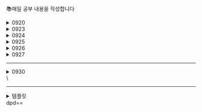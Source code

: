 📚매일 공부 내용을 작성합니다

<details>
<summary>0920</summary>
<div markdown="1">

웹브라우저는 어떤 파일을 읽어낼 수 있을까? 대표적으로 HTML
내부 스크립트 js 혹은 외부 js 가져와서 쓸 수 있음
**defer, async 옵션**
: 자스 실행할때 스크립트 실행 시점 조절
[참고](https://ko.javascript.info/script-async-defer)
defer: html 파싱과정에서 다운로드도 실행도 병렬로 수행

함수의 본질: 코드를 일괄적으로 실행시키는 것

내 작업공간이 루트폴더가 되도록
새폴더 생성 후 cd

```
npm init -y
npm install typescript -D (루트폴더에만)
npm install -D ts-node (루트폴더에만)
npx tsc -v
npx ts-node -v
```

view -> command Pallete -> 맨 아래 code runner 추가

```
# setting
# code-runner.excutorMap 추가
"code-runner.clearPreviousOutput": true,
"code-runner.executorMap": {
  "typescript": "node_modules/.bin/ts-node"
},
```

npx tsc -init

Symbol 타입 첨봄 ㅁㅊ
자스는 함수도 객체로 취급한다. 일급객체 검색 ㄱ
안녕

</div>
</details>

<details>
<summary>0923</summary>
<div markdown="2">

[엔피엠 트렌드](https://npmtrends.com)

리액트에서 클래스를 사용하지 않게된 계기
[확인](https://ko.legacy.reactjs.org/docs/hooks-intro-html#motivation)

가상 DOM이 실제 DOM보다 무조건적으로 빠른 것은 아니다
리액트는 실제 DOM을 기반으로 가상 DOM을 2개 만들고, 뭔가 업데이트가 생기면 업데이트 전/후 가상 DOM을 비교하면서 변경된 부분을 찾게 되는데요, 이 과정이 바로 Diffing(디핑)입니다.

```
업데이트 전
<div>
	<p>안녕하세요</p>
</div>

업데이트 후
<div>
	<p>안녕히계세요!</p>
</div>
```

상태가 변경될수 있는 동적인 콘텐츠보다 정적인 콘텐츠가 더 많다면, 특정 상황에서는 가상 DOM에서 Diffing을 진행하는 과정이 비효율적이고 느리다고 볼 수 있을 것 같습니다.
다만 그렇다고 해도 일반적인 경우에는 가상 DOM이 충분히 빠르기 때문에 굳이 이러한 이유로 가상 DOM을 사용하는 리액트를 기피해야 할 이유는 전혀 없다고 생각합니다

</div>
</details>

<details>
<summary>0924</summary>
<div markdown="3">

html+css 공부 필수다 꼭 해라 예..
프레임워크와 라이브러리의 차이: 개발자의 자유도 유무

```
npm create vite@latest (.)
cd 플젝명
```

[테일윈드 설치법](https://tailwindcss.com/docs/guides/vite)

npm: node package manager설치
npx: node package excute 실행

깃은 SSH로 쓰세용.. 넵
https://algoroot.tistory.com/16

```
로컬에 확인된 내용
git config --list
로컬명에 지정하기
git config --local user.name
git config --local user.email
```

나만의 스타터팩을 만들어서 활용하면 좋다!!

tailwindCss extension intelliSense어쩌구 깔면 편함

```
"css.lint.unknownAtRules": "ignore", // 추가 or 업데이트
```

모바일에서 호버 뻬기(잘 안되고 느려지니..)

```
/** @type {import('tailwindcss').Config} */
module.exports = {
  future: {
    hoverOnlyWhenSupported: true,
  },
}
```

링크든 뭐든 적용하면 그만~!
링크태그가 더 퍼포먼스가 좋음
input, url 불러오는건 CSS에서 파싱이 됨

리액트는 깊이우선탐색(DFS)으로 렌더링됨
콘솔 두번찍히는데 컴포넌트에 오류있는지 확인하려고 pre렌더링 후 보여줌
개발모드에서 찍히는데 strict모드 해제하면 해결되긴 함 크게 신경안써도됨

이벤트 객체 타입추론하는법

```
const onClick = (event: any) => {
    console.log(event);
  };

      <button
        onClick={(event) => onClick(event)}
```

우선 애니로 박고, 인라인 함수 만들어서 마우스 올려보면 객체값 나옴
'React.MouseEvent<HTMLButtonElement, MouseEvent>' 이런식으로

SPA의 특징 알아둘 것
type 빼놓는 파일 확장자가 ~.d.ts 이면 import 안해도 자동으로 인식함

```
export default function App() {
  const printHello = (name: string) => {
    alert("Hello, " + name);
  };
  return (
    <div>
      <h1>app component</h1>
      // 매개변수의 여부에 따라 달라짐
      1. 이벤트핸들러
      <button onClick={printHello}>click</button>
      2. 함수 호출
      <button onClick={() => printHello("jon")}>click</button>
    </div>
  );
}
```

props내릴때 요소말고 {children}:{children:ReactNode}로 내리는 이유: HTML 태그 인식됨
`<strong>얌미</strong>`

</div>
</details>

<details>
<summary>0925</summary>
<div markdown="4">

React.ComponentPropsWithoutRef<"HTML태그">
많이씁니덩
웹접근성!!! 마크업 단어 잘 쓸 것!!
번들러!!!!
항상 빌드속도와 렌더링을 신경쓸것

useId 리액트 훅 들어본사람... 완성되어있는 기능을 제공해주는 함수

```
<Input
                type="password"
                placeholder="Enter Password"
                value={password}
                onChange={(e) => setPassword(e.target.value)}
                autoComplete="off"
              />
```

validation 검증패키지 : 조드 ... 확인필

나 유효성 검사

```
 // 유효성 검사
    const [isUsernameValid, setIsUsernameValid] = useState(false);
    const [isPasswordValid, setIsPasswordValid] = useState(false);
    const [isEmailValid, setIsEmailValid] = useState(false);
    const [sendcode, setSendcode] = useState(false)
```

이렇게 했는데

```
const loginValid = email.trim() === password.trim()
이런식으로 트루만들기도 하네염
```

html은 조작이 가능하기 때문에 js로 유효성 검증필필

useRef는 JSX 요소 참조할 때 사용

```
 // 특정 JSX 요소 참조하고 시플때!!!
  const inputEl = useRef<HTMLInputElement>(null); //document.auerySelector('input')같은 거
    const onClickHandler = () => {
    if (email.trim() === "") {
      alert("이메일입력플리즈");
      inputEl.current?.focus();
      return;
    }
    if (password.trim() === "") {
      alert("비번입력플리즈");
      inputEl.current?.focus();
      return;
    }
  };

```

이럼 알림뜨고 커서가 자동으로 깜빡임 내가 원하는 인풋창에...

```
        <Input
          ref={inputEl}
          type="text"
          value={email}
          onChange={(e) => setEmail(e.target.value)}
        />

        일케했으 ㄹ때
        아래 오류남 without을 with으로 해줘야하는데 그럼 타입 지랄남
        type InputProps = Omit<React.ComponentPropsWithoutRef<"input">, "type"> & {
  type:
    | "text"
    | "password"
    | "email"
    | "number"
    | "tel"
    | "url"
    | "search"
    | "date"
    | "time"
    | "datetime-local"
    | "month"
    | "week"
    | "color";
};

그럼 어케 하냐?..

export default function Input(props: InputProps) {
  이 함수 표현식을 const로 수정하는 거임...
  글고 두번째 매개변수를 ref로 넘겨줌...
const Input = forwardRef<HTML.InputElement, InputProps>((props, ref) => {
  return ();
})

// Ref 속성 받을 때 쓰는 리액트만의 함수....
forwardRef()
```

자,, 고차원 컴포넌트가 뭔지 알면 댐....

</div>
</details>

<details>
<summary>0926</summary>
<div markdown="5">

생명주기는 useEffect로 다 관리가능
마운트/언마운트, 생성 등..
useEffect는 컴포넌트 관점임..
UI가 흔들리는건 신경X

부하있는컴포넌트에서 화면흔들리는게 보여주기싫다면 useLayoutEffect가 있음
레이아웃중심이라 컴포넌트 렌더링 후 UI 정리될때까지 화면노출X
상태값따라 컴포넌트가 달라지는 경우 사용

```
import { useLayoutEffect, useState } from "react";

export default function App() {
  const [count, setCount] = useState(0);
  const now = performance.now();
  while (performance.now() - now < 200) {
    // Artificial delay -- do nothing for 200ms
  }

  useLayoutEffect(() => {
    if (count === 10) setCount(0);
    console.log("useEffect");
  }, [count]);

  return (
    <>
      <div>count: {count}</div>
      <button onClick={() => setCount(10)}>upupup</button>
      {/* <Todo /> */}
    </>
  );
}

```

state lifting

UUID: 고유 아이디 만들어주는 라이브러리인데 id가 스트링으로 들어옴 ㅠㅠ
컴포넌트 분리안하면 리렌터링 효율적으로 제어 불가
리액트는 변경될때마다 렌더링되기땜에 메모이제이션 사용하는 편

**메모이제이션**
어차피 같은 값이면 재렌더링하지말고 메모리저장해놨다가 가져다 쓰자!!
가장 첫단계!!! 컴포넌트를 메모이제이션

자기값, props 변경되면 메모이제이션 작동안함

React.memo: 컴포넌트 메모이제이션할 때 씀
useCallback: 함수를 메모이제이션할 때
useMemo: 값을 메모이제이션할 때

useState는 렌더링의 영향을 안받음(약간 자동메모이제이션된것처럼)
그래서 투두만들때 투두리스트아이템 컴포넌트랑 삭제등록 함수만 메모이제이션해주면 투두리스트는 재렌더링여러번안됨

```
이전값참조할거면useCallback은 value로 써주어댐
todos.filter((todo)=>todo.id!==id) // 이렇게하면안댐
// 아래처럼
setTodos((todos) => todos.filter((todo) => todo.id !== id));
```

반복문에만 메모이제이션 잘해줘도 렌더링 문제 괘안아짐

**컨택스트**
프롭스 드릴링 해결하는 전역상태와
스케이트관리

useReducer(reducer, initialState)
( 리듀서 정의함수와, 초기값)

```

const reducer = (state: number, action: string) => {
  switch (action) {
    case "INCREMENT":
      return state + 1;
    case "DECREMENT":
      return state - 1;
    case "RESET":
      return 0;
    default:
      return state;
  }
};

export default function App() {
  // 리듀서썼을 때
  const [cnt, setCnt] = useReducer(reducer, 0);

  // 안썼을 때
  const [count, setCount] = useState(0);

  const incrementCount = () => {
    setCount((count) => count + 1);
  };

  const resetCount = () => {
    setCount(0);
  };
```

리듀서는 보통 src아래 reducer라고 폴더 따로 빼둠
useState라고 생각하면 편함

**context API**

1. createContext: 공급자 생성 (context 생성 혹은 Provide 생성)
2. 공급범위 지정 -> 생성된 공급자로 공급할 컴포넌트를 감싸줌
3. useContext(context): 공급한 데이터를 가져와서 사용

context 폴더 따로 빼서 관리하는 경우 많음
프롭스 넘 깊은데 전역관리애매한 변수일 때 굿인듯?
근데 렌더링 이슈 감안해야함 최적화필

</div>
</details>

<details>
<summary>0927</summary>
<div markdown="5">

```
const [formState, setFormState] = useSttate({
  name: "",
  email: ""
})

const conChangeFormState = (e) => {
  setFormState((formState) => ({
    ...formState,
    [e.target.name] : e.tartget.value
  }))
}
```

함수 로직 내부사이에 특정기능을 위해리액트 훅이 사용되었다면 커스텀훅
아니면 그냥 함수
**커스텀훅!!**
기존 훅을 더 디벨롭시키고 싶을 때

**REST API**
데이터 통신의 아키텍처 패턴 중 하나
상태를 표현하여 전송하는 API
자원기반
HTTM Method 사용

API 가 항상 빨리 올거라고 예상하지 마라!!!!!
사용자경험의 향상을 신경쓸 것!!

fetchData는 상위? 하위? 어디서 일어나야할까?
API의 성능에 따라 달라지겟지 위치는 크게 신경쓰이지 않겠지만
컴포넌트를 어케 구성하느냐에 따라
상위가 아니면 안되는 경우가 있다
설계차이지 성능차이는 없을거임

navigate("/") <- 이런식으로 쓰는걸 '프로그래밍 방식 페이지 이동'이라고 함
Link태그랑 차이?

reactrouterProvider router={router}
https://velog.io/@adultlee/createBrowserRouter를-통한-Router기능-추가

**Next.JS**

hydration: NExt.JS에서 자바스크립트를 입히는 과정
메말라있는 페이지가 hydration이 되면 자스가 뿌려지면 인터랙션이 생긴다
SEO 친화적으로 가려면 버튼쓰지말고
버튼처럼 생긴거 a태그로 하는게 조음

`npx create-next-app@latest`

</div>
</details>

---

<details>
<summary>0930</summary>
<div markdown="5">

**next.js 시작하기**

```
npx create-next-app@latest my-project --typescript --eslint
cd my-project
```

**스타일링**
모듈 CSS 추천, 테일윈드가 베스트

```
import styles from "./OOO.module.css"

{styles.title}
```

구글폰트 패키지가 있음
`next/font/google`
폰트함수 인스턴스는 폰트명에 올리면 확인 가능
서브셋 활용하면 특정 언어 글꼴만 불러와서 폰트 최적화 가능
한국어는 서브셋이 없지만, 애초에 \_KR 같이 preload를 false 하는 법도 있음

로컬에서 폰트사용하려면

```
// public/fonts/local_fonts.ts
import localFont from "next/font/local";
export const 글꼴 = localFont({
  src: [
    {
      path: "./local/글꼴.woff2",
    },
    {
      path: "./local/글꼴.woff",
    },
  ],
});
```

외부 이미지 가져올 때 추가설정 필

```
// next.config.mjs
/** @type {import('next').NextConfig} */
const nextConfig = {
  images: {
    remotePatterns: [
      {
        protocol: "https",
        hostname: "주소.com",
        port: "",
      },
    ],
  },
};

export default nextConfig;
```

Image태그에 width, heigth 필수
로딩 priority ={true} 설정하면 시의적절하게 중요한 페이지에서 사용가능

**라우팅, 라우터, 라우트**
: 사용자가 요청한 URL에 따라 어떤 페이지 보여줄지 결정하는 과정
앱라우팅으로 URL과 페이지 파일 연결

라우터: 라우팅 관리하고 처리하는 기능 제공 도구
next/navigation

라우트: URL과 특정 컴포넌트간 매핑

**앱라우팅**

```
중첩 다이나믹
app/
└── diary/
    ├── page.tsx - /diary
    └── [id]/
        ├── page.tsx -- /diary/1 or /diary/2 or /diary/3...
        └── comment/
            └── [reviewId]/
                └── page.tsx. -- /diary/2/comment/1
```

```
포괄적 경로(실무잘안씀)
const Docs = ({
  params,
}: {
  params: {
    slug: string[];
  };
}) => {
  console.log(params); // /docs 이후의 경로가 배열로 들어감 ex_/docs/1/user/1 -> [1, user, 1]
  return (
    <>
      <h1>Docs Component</h1>
    </>
  );
};
export default Docs;
```

그룹폴더 (폴더명): 괄호씌운 폴더는 개발에서만 묶여있고 실제론 X, layout 같은 공통 컴포넌트 슬쩍 묶을 때 굿..
프라이빗 폴더: 폴더 앞에 \_utils 이런식으로 언더스코어 붙이기

layout에 html, body 태그 쓰는 건 최상위만

**시스템파일**
page.tsx
중첩..?
layout.tsx
중첩가능 최상위루트만 html, body태그 사용 가능하고 나머지는 안쓰는게 좋음
not-found.tsx
중첩사용 가능하지만 navigation의 notFount(); 호출해서 써야함
error.tsx
"use client" 필수

타입 알고싶을 때 consolo.log(props) 해봇셈

**메타데이터**

function gemerateMetadate({props}: {parks})

</div>
</details>\

---

<details>
<summary>템플릿</summary>
<div markdown="5">

</div>
</details>
dpd==
